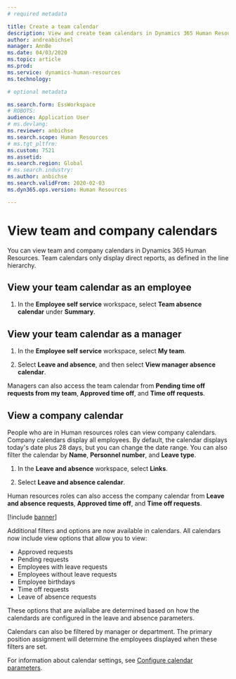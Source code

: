 ```yaml
---
# required metadata

title: Create a team calendar
description: View and create team calendars in Dynamics 365 Human Resources.
author: andreabichsel
manager: AnnBe
ms.date: 04/03/2020
ms.topic: article
ms.prod: 
ms.service: dynamics-human-resources
ms.technology: 

# optional metadata

ms.search.form: EssWorkspace
# ROBOTS: 
audience: Application User
# ms.devlang: 
ms.reviewer: anbichse
ms.search.scope: Human Resources
# ms.tgt_pltfrm: 
ms.custom: 7521
ms.assetid: 
ms.search.region: Global
# ms.search.industry: 
ms.author: anbichse
ms.search.validFrom: 2020-02-03
ms.dyn365.ops.version: Human Resources

---
```


# View team and company calendars

You can view team and company calendars in Dynamics 365 Human Resources. Team calendars only display direct reports, as defined in the line hierarchy.

## View your team calendar as an employee

1. In the **Employee self service** workspace, select **Team absence calendar** under **Summary**.

## View your team calendar as a manager

1. In the **Employee self service** workspace, select **My team**.

2. Select **Leave and absence**, and then select **View manager absence calendar**.

Managers can also access the team calendar from **Pending time off requests from my team**, **Approved time off**, and **Time off requests**. 

## View a company calendar

People who are in Human resources roles can view company calendars. Company calendars display all employees. By default, the calendar displays today's date plus 28 days, but you can change the date range. You can also filter the calendar by **Name**, **Personnel number**, and **Leave type**.

1. In the **Leave and absence** workspace, select **Links**.

2. Select **Leave and absence calendar**.

Human resources roles can also access the company calendar from **Leave and absence requests**, **Approved time off**, and **Time off requests**. 

[!include [banner](includes/preview-feature.md)]

Additional filters and options are now available in calendars. All calendars now include view options that allow you to view:
- Approved requests
- Pending requests
- Employees with leave requests
- Employees without leave requests
- Employee birthdays
- Time off requests 
- Leave of absence requests

These options that are aviallabe are determined based on how the calendards are configured in the leave and absence parameters. 

Calendars can also be filtered by manager or department. The primary position assignment will determine the employees displayed when these filters are set. 

For information about calendar settings, see [Configure calendar parameters](hr-leave-and-absence-parameters.md?configure-calendar-parameters).


